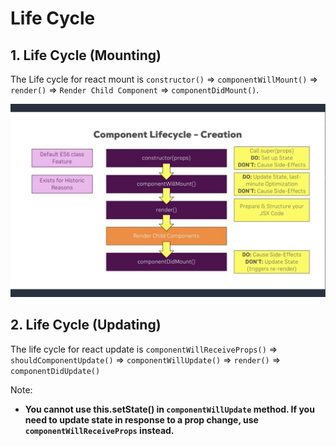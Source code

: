 # Life Cycle

## 1. Life Cycle (Mounting)

The Life cycle for react mount is `constructor()` => `componentWillMount()` => `render()` => `Render Child Component` => `componentDidMount()`.

![react life cycle](./images/reactLifeCycle.png)

## 2. Life Cycle (Updating)

The life cycle for react update is `componentWillReceiveProps()` => `shouldComponentUpdate()` => `componentWillUpdate()` => `render()` => `componentDidUpdate()`

Note:

- **You cannot use this.setState() in `componentWillUpdate` method. If you need to update state in response to a prop change, use `componentWillReceiveProps` instead.**

